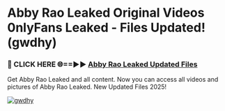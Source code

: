 # Abby Rao Leaked Original Videos 0nlyFans Leaked - Files Updated! (gwdhy)

<h3>🔴 CLICK HERE 🌐==►► <a href="https://tinyurl.com/3hn5wdd3" rel="nofollow">Abby Rao Leaked Updated Files</a></h3>

Get Abby Rao Leaked and all content. Now you can access all videos and pictures of Abby Rao Leaked. New Updated Files 2025!

[![gwdhy](https://i.imgur.com/4HnBqBT.gif)](https://tinyurl.com/3hn5wdd3)

